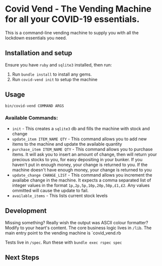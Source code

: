 # Covid Vend - The Vending Machine for all your COVID-19 essentials.
This is a command-line vending machine to supply you with all the lockdown essentials you need.
## Installation and setup
Ensure you have `ruby` and `sqlite3` installed, then run:
1. Run `bundle install` to install any gems.
2. Run `covid-vend init` to setup the machine
## Usage
`bin/covid-vend COMMAND ARGS`
### Available Commands:
- `init` - This creates a `sqlite3` db and fills the machine with stock and change
- `update_item ITEM_NAME QTY` - This command allows you to add new items to the machine and update the available quantity
- `purchase_item ITEM_NAME QTY` - This command allows you to purchase items. It will ask you to insert an amount of change, then will return your precious stocks to you, for easy depositing in your bunker. If you haven't put in enough money, your change is returned to you. If the machine doesn't have enough money, your change is returned to you
- `update_change CHANGE_LIST` - This command allows you increment the availabe change in the machine. It expects a comma separated list of integer values in the format `1p,2p,5p,10p,20p,50p,£1,£2`. Any values ommitted will cause the update to fail.
- `available_items` - This lists current stock levels
## Development
Missing something? Really wish the output was ASCII colour formatter? Modify to your heart's content. The core business logic lives in `/lib`.  The main entry point to the vending machine is `covid_vend.rb

Tests live in `/spec`. Run these with `bundle exec rspec spec`

## Next Steps


